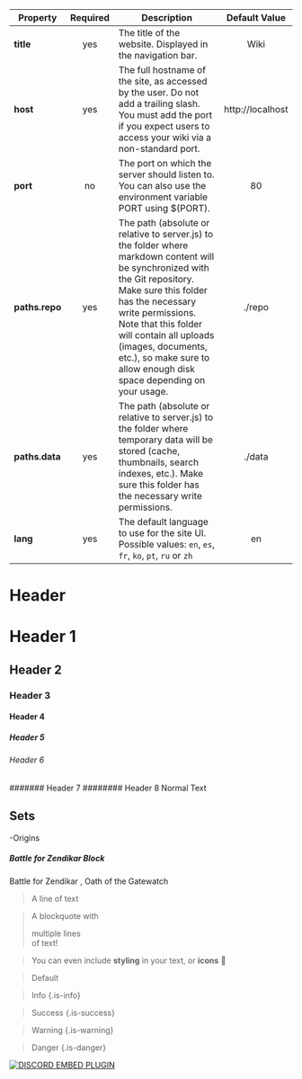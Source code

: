<!-- TITLE: Testpage -->
<!-- SUBTITLE: A quick summary of Testpage -->
| Property            | Required | Description                                                                                                                          |   Default Value  |
|---------------------|:--------:|--------------------------------------------------------------------------------------------------------------------------------------|:----------------:|
| **title**           | yes | The title of the website. Displayed in the navigation bar. | Wiki |
| **host**            | yes | The full hostname of the site, as accessed by the user. Do not add a trailing slash. You must add the port if you expect users to access your wiki via a non-standard port. | http://localhost |
| **port**            | no  | The port on which the server should listen to. You can also use the environment variable PORT using $(PORT). | 80 |
| **paths.repo**      | yes | The path (absolute or relative to server.js) to the folder where markdown content will be synchronized with the Git repository. Make sure this folder has the necessary write permissions. Note that this folder will contain all uploads (images, documents, etc.), so make sure to allow enough disk space depending on your usage. | ./repo |
| **paths.data**      | yes | The path (absolute or relative to server.js) to the folder where temporary data will be stored (cache, thumbnails, search indexes, etc.). Make sure this folder has the necessary write permissions. | ./data |
| **lang**            | yes | The default language to use for the site UI. Possible values: `en`,  `es`, `fr`, `ko`, `pt`, `ru` or `zh` | en |

# Header

# Header 1
## Header 2
### Header 3
#### Header 4
##### Header 5
###### Header 6
####### Header 7
######## Header 8
Normal Text
## Sets
-Origins
##### Battle for Zendikar Block
Battle for Zendikar , Oath of the Gatewatch

> A line of text

> A blockquote with
> 
> multiple lines  
> of text!

> You can even include **styling** in your text, or **icons** :apple:

> Default

> Info
{.is-info}

> Success
{.is-success}

> Warning
{.is-warning}

> Danger
{.is-danger}

<a href="https://discord.gg/nSceXUe">![DISCORD EMBED PLUGIN](https://discordapp.com/api/guilds/270013046649257984/widget.png?style=banner2)</a>
